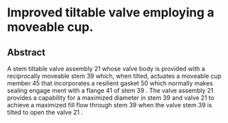 # Improved tiltable valve employing a moveable cup.

## Abstract
A stem tiltable valve assembly 21 whose valve body is provided with a reciprocally moveable stem 39 which, when tilted, actuates a moveable cup member 45 that incorporates a resilient gasket 50 which normally makes sealing engage ment with a flange 41 of stem 39 . The valve assembly 21 provides a capability for a maximized diameter in stem 39 and valve 21 to achieve a maximized fill flow through stem 39 when the valve stem 39 is tilted to open the valve 21 .
